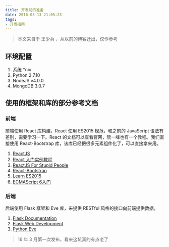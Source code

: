 ```yaml
---
title: 开发前的准备
date: 2016-03-13 21:05:23
tags:
- 开发指南
---
```


> 本文来自于 王少兵 ，从以前的博客迁出，仅作参考

## 环境配置
1. 系统 *nix
2. Python 2.7.10
3. NodeJS v4.0.0
4. MongoDB 3.0.7

## 使用的框架和库的部分参考文档

### 前端
前端使用 React 库构建，React 使用 ES2015 规范，和之前的 JavaScript 语法有差别，需要学习一下。React 的文档可以查看官网，阮一峰也有一个教程。我们直接使用 React-Bootstrap 库，该库已经把很多元素组件化了，可以直接拿来用。

1. [ReactJS](http://asdf/com)
2. [React 入门实例教程](http://www.ruanyifeng.com/blog/2015/03/react.html)
3. [ReactJS For Stupid People](http://blog.andrewray.me/reactjs-for-stupid-people/)
4. [React-Bootstrap](https://react-bootstrap.github.io/)
5. [Learn ES2015](http://babeljs.io/docs/learn-es2015/)
6. [ECMAScript 6入门](http://es6.ruanyifeng.com/)

### 后端
后端使用 Flask 框架和 Eve 库，来提供 RESTful 风格的接口向前端提供数据。

1. [Flask Documentation](http://flask.pocoo.org/docs/0.10/)
2. [Flask Web Development](http://blog.miguelgrinberg.com/post/the-flask-mega-tutorial-part-i-hello-world)
3. [Python Eve](http://python-eve.org/)

> 16 年 3 月第一次发布，看来这坑真的有点老了
